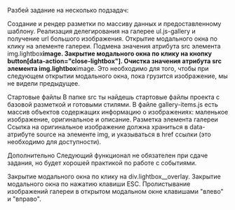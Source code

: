 Разбей задание на несколько подзадач:

Создание и рендер разметки по массиву данных и предоставленному шаблону.
Реализация делегирования на галерее ul.js-gallery и получение url большого
изображения. Открытие модального окна по клику на элементе галереи. Подмена
значения атрибута src элемента img.lightbox**image. Закрытие модального окна по
клику на кнопку button[data-action="close-lightbox"]. Очистка значения атрибута
src элемента img.lightbox**image. Это необходимо для того, чтобы при следующем
открытии модального окна, пока грузится изображение, мы не видели предыдущее.

Стартовые файлы В папке src ты найдешь стартовые файлы проекта с базовой
разметкой и готовыми стилями. В файле gallery-items.js есть массив объектов
содержащих информацию о изображениях: маленькое изображение, оригинальное и
описание. Разметка элемента галереи Ссылка на оригинальное изображение должна
храниться в data-атрибуте source на элементе img, и указываться в href ссылки
(это необходимо для доступности).

<!-- <li class="gallery__item">
  <a
    class="gallery__link"
    href="https://cdn.pixabay.com/photo/2010/12/13/10/13/tulips-2546_1280.jpg"
  >
    <img
      class="gallery__image"
      src="https://cdn.pixabay.com/photo/2010/12/13/10/13/tulips-2546__340.jpg"
      data-source="https://cdn.pixabay.com/photo/2010/12/13/10/13/tulips-2546_1280.jpg"
      alt="Tulips"
    />
  </a>
</li> -->

Дополнительно Следующий функционал не обязателен при сдаче задания, но будет
хорошей практикой по работе с событиями.

Закрытие модального окна по клику на div.lightbox\_\_overlay. Закрытие
модального окна по нажатию клавиши ESC. Пролистывание изображений галереи в
открытом модальном окне клавишами "влево" и "вправо".
